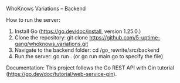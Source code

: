 WhoKnows Variations – Backend

How to run the server: 
1. Install Go (https://go.dev/doc/install, version 1.25.0.)
2. Clone the repository: git clone https://github.com/5-uptime-gang/whoknows_variations.git 
3. Navigate to the backend folder: cd /go_rewrite/src/backend 
4. Run the server: go run . (or go run main.go to specify the file)


Documentation: This project follows the Go REST API with Gin tutorial (https://go.dev/doc/tutorial/web-service-gin).
